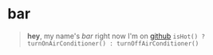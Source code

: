 # bar
> **hey**, my name's *bar*
> right now I'm on [github](http://www.github.com)
`isHot() ? turnOnAirConditioner() : turnOffAirConditioner()` 
